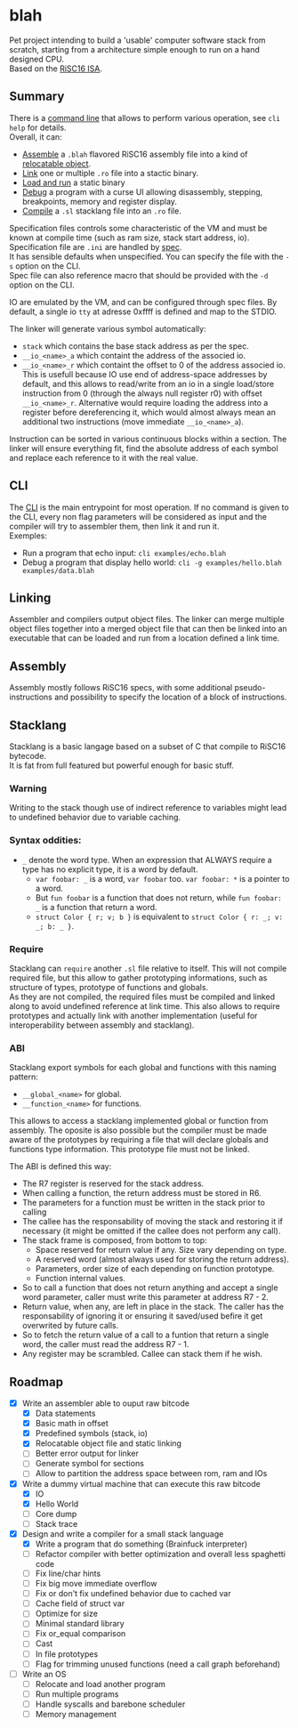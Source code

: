 # blah

Pet project intending to build a 'usable' computer software stack from scratch, starting from a architecture simple enough to run on a hand designed CPU.  
Based on the [RiSC16 ISA](https://user.eng.umd.edu/~blj/RiSC/RiSC-isa.pdf).  

## Summary

There is a [command line](./src/cli.cr) that allows to perform various operation, see `cli help` for details.  
Overall, it can:
- [Assemble](./src/assembler/assembler.cr) a `.blah` flavored RiSC16 assembly file into a kind of [relocatable object](./src/assembler/object.cr).
- [Link](./src/assembler/linker.cr) one or multiple `.ro` file into a stactic binary.
- [Load and run](./vm/vm.cr) a static binary
- [Debug](./src/debugger/debugger.cr) a program with a curse UI allowing disassembly, stepping, breakpoints, memory and register display.
- [Compile](./src/stacklang/compiler/compiler.cr) a `.sl` stacklang file into an `.ro` file.

Specification files controls some characteristic of the VM and must be known at compile time (such as ram size, stack start address, io).  
Specification file are `.ini`  are handled by [spec](./src/spec.cr).  
It has sensible defaults when unspecified. You can specify the file with the `-s` option on the CLI.  
Spec file can also reference macro that should be provided with the `-d` option on the CLI.  

IO are emulated by the VM, and can be configured through spec files. By default, a single io `tty` at adresse 0xffff is defined and map to the STDIO.  

The linker will generate various symbol automatically:
- `stack` which contains the base stack address as per the spec.
- `__io_<name>_a` which containt the address of the associed io.
- `__io_<name>_r` which containt the offset to 0 of the address associed io. 
This is usefull because IO use end of address-space addresses by default, 
and this allows to read/write from an io in a single load/store instruction from 0 (through the always null register r0) with offset `__io_<name>_r`. 
Alternative would require loading the address into a register before dereferencing it, 
which would almost always mean an additional two instructions (move immediate `__io_<name>_a`).  

Instruction can be sorted in various continuous blocks within a section. 
The linker will ensure everything fit, find the absolute address of each symbol and replace each reference to it with the real value.  

## CLI

The [CLI](./src/cli.cr) is the main entrypoint for most operation.
If no command is given to the CLI, every non flag parameters will be considered as input and the compiler will try to assembler them, then link it and run it.  
Exemples:  
- Run a program that echo input: `cli examples/echo.blah` 
- Debug a program that display hello world: `cli -g examples/hello.blah examples/data.blah` 

## Linking

Assembler and compilers output object files. The linker can merge multiple object files together into a merged object file that can then be linked into an executable that can be loaded and run from a location defined a link time.

## Assembly

Assembly mostly follows RiSC16 specs, with some additional pseudo-instructions and possibility to specify the location of a block of instructions.

## Stacklang

Stacklang is a basic langage based on a subset of C that compile to RiSC16 bytecode.  
It is fat from full featured but powerful enough for basic stuff.

### Warning

Writing to the stack though use of indirect reference to variables might lead to undefined behavior due to variable caching.

### Syntax oddities:

- `_` denote the word type. When an expression that ALWAYS require a type has no explicit type, it is a word by default.
  - `var foobar: _` is a word, `var foobar` too. `var foobar: *` is a pointer to a word.
  - But `fun foobar` is a function that does not return, while `fun foobar: _` is a function that return a word.
  - `struct Color { r; v; b }` is equivalent to `struct Color { r: _; v: _; b: _ }`.

### Require

Stacklang can `require` another `.sl` file relative to itself. This will not compile required file, but this allow to gather prototyping informations,
such as structure of types, prototype of functions and globals.  
As they are not compiled, the required files must be compiled and linked along to avoid undefined reference at link time.
This also allows to require prototypes and actually link with another implementation (useful for interoperability between assembly and stacklang).

### ABI

Stacklang export symbols for each global and functions with this naming pattern:
- `__global_<name>` for global.
- `__function_<name>` for functions.
  
This allows to access a stacklang implemented global or function from assembly.
The oposite is also possible but the compiler must be made aware of the prototypes by requiring a file that will declare globals and functions type information. 
This prototype file must not be linked.
  
The ABI is defined this way:
- The R7 register is reserved for the stack address.
- When calling a function, the return address must be stored in R6.
- The parameters for a function must be written in the stack prior to calling
- The callee has the responsability of moving the stack and restoring it if necessary (it might be omitted if the callee does not perform any call).
- The stack frame is composed, from bottom to top:
  - Space reserved for return value if any. Size vary depending on type.
  - A reserved word (almost always used for storing the return address). 
  - Parameters, order size of each depending on function prototype.
  - Function internal values.
- So to call a function that does not return anything and accept a single word parameter, caller must write this parameter at address R7 - 2.
- Return value, when any, are left in place in the stack. The caller has the responsability of ignoring it or ensuring it saved/used befire it get overwrited
by future calls.
- So to fetch the return value of a call to a funtion that return a single word, the caller must read the address R7 - 1. 
- Any register may be scrambled. Callee can stack them if he wish.

## Roadmap
- [x] Write an assembler able to ouput raw bitcode
  - [x] Data statements
  - [x] Basic math in offset
  - [x] Predefined symbols (stack, io)
  - [x] Relocatable object file and static linking
  - [ ] Better error output for linker
  - [ ] Generate symbol for sections
  - [ ] Allow to partition the address space between rom, ram and IOs 
- [x] Write a dummy virtual machine that can execute this raw bitcode
  - [x] IO
  - [x] Hello World
  - [ ] Core dump
  - [ ] Stack trace
- [x] Design and write a compiler for a small stack language
  - [x] Write a program that do something (Brainfuck interpreter)
  - [ ] Refactor compiler with better optimization and overall less spaghetti code
  - [ ] Fix line/char hints
  - [ ] Fix big move immediate overflow
  - [ ] Fix or don't fix undefined behavior due to cached var
  - [ ] Cache field of struct var
  - [ ] Optimize for size
  - [ ] Minimal standard library
  - [ ] Fix or_equal comparison
  - [ ] Cast
  - [ ] In file prototypes
  - [ ] Flag for trimming unused functions (need a call graph beforehand)
- [ ] Write an OS
  - [ ] Relocate and load another program
  - [ ] Run multiple programs
  - [ ] Handle syscalls and barebone scheduler 
  - [ ] Memory management
